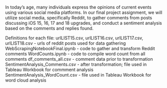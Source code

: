In today’s age, many individuals express the opinions of current events using various social
media platforms. In our final project assignment, we will utilize social media, specifically
Reddit, to gather comments from posts discussing iOS 15, 16, 17 and 18 upgrades, and
conduct a sentiment analysis based on the comments and replies found.

Definitions for each file:
urlLIST15.csv, urlLIST16.csv, urlLIST17.csv, urlLIST18.csv - urls of reddit posts used for data gathering
WebScrapingNotebookFinal.ipynb - code to gather and transform Reddit comments
WordCounts.ipynb - code to compile word count from all comments
df_comments_all.csv - comment data prior to transformation
SentimentAnalysis_Comments.csv - after transformation; file used in Tableau Workbook for commment analysis
SentimentAnalysis_WordCount.csv - file used in Tableau Workbook for word cloud analysis
